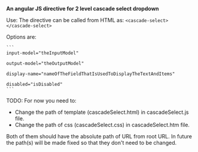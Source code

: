 **An angular JS directive for 2 level cascade select dropdown**

Use:
The directive can be called from HTML as: ```<cascade-select></cascade-select>```

Options are:

    ```
    input-model="theInputModel"
    
    output-model="theOutputModel"
    
    display-name="nameOfTheFieldThatIsUsedToDisplayTheTextAndItems"
    
    disabled="isDisabled"
    ```
        
TODO: For now you need to:

- Change the path of template (cascadeSelect.html) in cascadeSelect.js file.
- Change the path of css (cascadeSelect.css) in cascadeSelect.htm file.
     
Both of them should have the absolute path of URL from root URL.
In future the path(s) will be made fixed so that they don't need to be changed. 